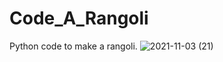 # Code_A_Rangoli
Python code to make a rangoli.
![2021-11-03 (21)](https://user-images.githubusercontent.com/78156658/140044636-a17f70a5-1c5d-4bb3-9424-ac91e329c105.png)
